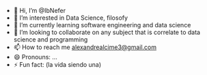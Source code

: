 - 👋 Hi, I’m @IbNefer
- 👀 I’m interested in Data Science, filosofy
- 🌱 I’m currently learning software engineering and data science
- 💞️ I’m looking to collaborate on any subject that is correlate to data science and programming
- 📫 How to reach me alexandrealcime3@gmail.com
- 😄 Pronouns: ...
- ⚡ Fun fact: (la vida siendo una)

<!---
IbNefer/IbNefer is a ✨ special ✨ repository because its `README.md` (this file) appears on your GitHub profile.
You can click the Preview link to take a look at your changes.
--->
